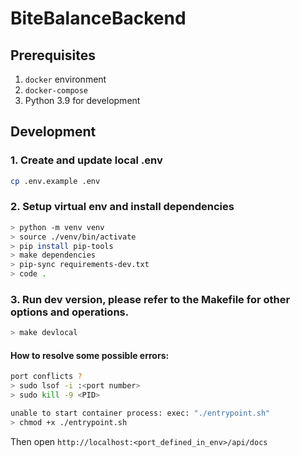 # BiteBalanceBackend

## Prerequisites
1. `docker` environment
2. `docker-compose`
3. Python 3.9 for development


## Development

### 1. Create and update local .env

``` Bash
cp .env.example .env
```

### 2. Setup virtual env and install dependencies
``` Bash
> python -m venv venv
> source ./venv/bin/activate
> pip install pip-tools
> make dependencies
> pip-sync requirements-dev.txt
> code .
```

### 3. Run dev version, please refer to the Makefile for other options and operations.
``` Bash
> make devlocal 
```

#### How to resolve some possible errors:
```bash
port conflicts ?
> sudo lsof -i :<port number>
> sudo kill -9 <PID>

unable to start container process: exec: "./entrypoint.sh" 
> chmod +x ./entrypoint.sh
```

Then open `http://localhost:<port_defined_in_env>/api/docs`
